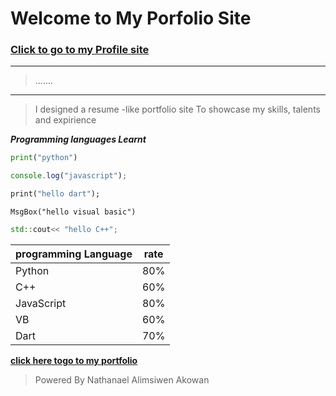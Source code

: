 
# Welcome to My Porfolio Site
### [Click to go to my Profile site]("https://akowannathanael.github.io/nathanaelakowan.github.io/","Porfolio")
---
> .......

---
> I designed a resume -like portfolio site 
> To showcase my skills, talents and expirience

_**Programming languages Learnt**_
```Python
print("python")
```

```JavaScript
console.log("javascript");
```

```Dart
print("hello dart");

```

```Visual Basic
MsgBox("hello visual basic")

```

```C++
std::cout<< "hello C++";
```

| programming Language   |  rate   |
|------------------------|----------|
|        Python           |   80%      |
|              C++       |     60%     |
|            JavaScript |      80%    |
|         VB               |    60%      |
|         Dart               |    70%      |




[**click here togo to my portfolio**](https://akowannathanael.github.io/nathanaelaakowan.github.io/ )

>Powered By Nathanael Alimsiwen Akowan
